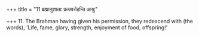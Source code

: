 +++
title = "11 ब्रह्मानुज्ञाताः प्रत्यवरोहन्ति आयुः"

+++
11. The Brahman having given his permission, they redescend with (the words), 'Life, fame, glory, strength, enjoyment of food, offspring!'
